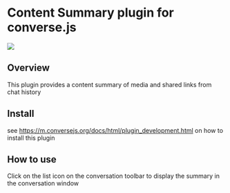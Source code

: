 # Content Summary plugin for converse.js

<img src="https://github.com/conversejs/community-plugins/blob/master/packages/content-summary/content-summary.png" />

## Overview
This plugin provides a content summary of media and shared links from chat history

## Install
see https://m.conversejs.org/docs/html/plugin_development.html on how to install this plugin

## How to use
Click on the list icon on the conversation toolbar to display the summary in the conversation window
